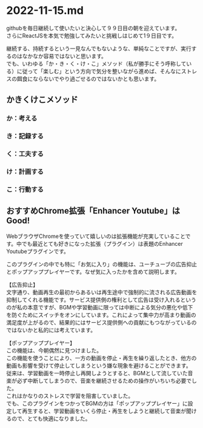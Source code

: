 # 2022-11-15.md

githubを毎日継続して使いたいと決心して９９日目の朝を迎えています。  
さらにReactJSを本気で勉強してみたいと挑戦しはじめて1９日目です。　　

継続する、持続するという一見なんでもないような、単純なことですが、実行するのはなかなか容易ではないと思います。  
でも、いわゆる「か・き・く・け・こ」メソッド（私が勝手にそう呼称している）に従って「楽しむ」という方向で気分を整いながら進めば、そんなにストレスの餌食にならないでやり過ごせるのではないかとも思います。

## かきくけこメソッド

### か：考える

### き：記録する

### く：工夫する

### け：計画する

### こ：行動する

## おすすめChrome拡張「Enhancer Youtube」はGood!

WebブラウザChromeを使っていて嬉しいのは拡張機能が充実していることです。中でも最近とても好きになった拡張（プラグイン）は表題のEnhancer　Youtubeプラグインです。  

このプラグインの中でも特に「お気に入り」の機能は、ユーチューブの広告抑止とポップアッププレイヤーです。なぜ気に入ったかを含めて説明します。

【広告抑止】   
文字通り、動画再生の最初からあるいは再生途中で強制的に流される広告動画を抑制してくれる機能です。サービス提供側の権利として広告は受け入れるというのが私の本意ですが、BGMや学習動画に限っては中断による気分の悪化や低下を防ぐためにスイッチをオンにしています。これによって集中力が高まり動画の満足度が上がるので、結果的にはサービス提供側への貢献にもつながっているのではないかと私的には考えています。  

【ポップアッププレイヤー】  
この機能は、今朝偶然に見つけました。  
この機能を使うことにより、一方の動画を停止・再生を繰り返したとき、他方の動画も影響を受けて停止してしまうという嫌な現象を避けることができます。  
従来は、学習動画を一時停止し再開しようとすると、BGMとして流していた音楽が必ず中断してしまうので、音楽を継続させるための操作がいちいち必要でした。  
これはかなりのストレスで学習を阻害していました。  
でも、このプラグインをつかってBGMの方は「ポップアッププレイヤー」に設定して再生すると、学習動画をいくら停止・再生をしようと継続して音楽が聞けるので、とても快適になりました。　　
